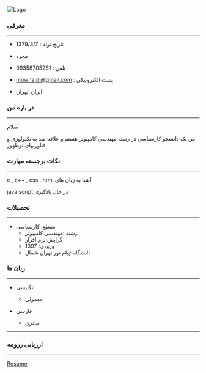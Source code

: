 ![Logo](https://github.com/Mona-Dalir/Dalir.github.io/blob/master/123.png)

### معرفی

---

+ تاریخ تولد :  1379/3/7
+  مجرد 

+  تلفن : 09358703261
+ mowna.dl@gmail.com : پست الکترونیکی
 +  ایران_تهران


### در باره من 

---

سلام 

من یک دانشجو کارشناسی در رشته مهندسی کامپیوتر هستم و علاقه مند به تکنولوژی و فناوریهای نوظهور

### نکات برجسته مهارت

---

c , c++ , css , html آشنا به زبان های

java script در حال یادگیری
 
### تحصیلات

---

 + مقطع: کارشناسی 
   - رشته :مهندسی کامپیوتر
   - گرایش:نرم افزار
   - ورودی: 1397
   - دانشگاه :پیام نور تهران شمال
  
  
### زبان ها
    
---
    
  +  انگلیسی
     - معمولی
 
  + فارسی
    - مادری


 
--- 
 
 ### ارزیابی رزومه

---

[Resume](/assessment/)
